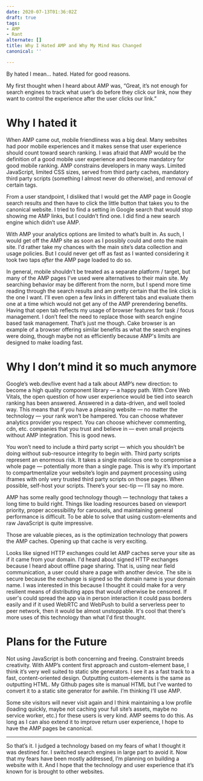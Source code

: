 ```yaml
---
date: 2020-07-13T01:36:02Z
draft: true
tags:
- AMP
- Rant
alternate: []
title: Why I Hated AMP and Why My Mind Has Changed
canonical: ''

---
```

By hated I mean… hated. Hated for good reasons.

My first thought when I heard about AMP was, “Great, it’s not enough for search engines to track what user’s do before they click our link, now they want to control the experience after the user clicks our link.”

# Why I hated it

When AMP came out, mobile friendliness was a big deal. Many websites had poor mobile experiences and it makes sense that user experience should count toward search ranking. I was afraid that AMP would be the definition of a good mobile user experience and become mandatory for good mobile ranking. AMP constrains developers in many ways. Limited JavaScript, limited CSS sizes, served from third party caches, mandatory third party scripts (something I almost never do otherwise), and removal of certain tags.

From a user standpoint, I disliked that I would get the AMP page in Google search results and then have to click the little button that takes you to the canonical website. I tried to find a setting in Google search that would stop showing me AMP links, but I couldn’t find one. I did find a new search engine which didn’t use AMP.

With AMP your analytics options are limited to what’s built in. As such, I would get off the AMP site as soon as I possibly could and onto the main site. I'd rather take my chances with the main site’s data collection and usage policies. But I could never get off as fast as I wanted considering it took two taps _after_ the AMP page loaded to do so.

In general, mobile shouldn’t be treated as a separate platform / target, but many of the AMP pages I’ve used were alternatives to their main site. My searching behavior may be different from the norm, but I spend more time reading through the search results and am pretty certain that the link click is the one I want. I’ll even open a few links in different tabs and evaluate them one at a time which would not get any of the AMP prerendering benefits. Having that open tab reflects my usage of browser features for task / focus management. I don’t feel the need to replace those with search engine based task management. That’s just me though. Cake browser is an example of a browser offering similar benefits as what the search engines were doing, though maybe not as efficiently because AMP's limits are designed to make loading fast.

# Why I don’t mind it so much anymore

Google’s web.dev/live event had a talk about AMP’s new direction: to become a high quality component library — a happy path. With Core Web Vitals, the open question of how user experience would be tied into search ranking has been answered. Answered in a data-driven, and well tooled way. This means that if you have a pleasing website — no matter the technology — your rank won’t be hampered. You can choose whatever analytics provider you respect. You can choose whichever commenting, cdn, etc. companies that you trust and believe in — even small projects without AMP integration. This is good news.

You won’t need to include a third party script — which you shouldn’t be doing without sub-resource integrity to begin with. Third party scripts represent an enormous risk. It takes a single malicious one to compromise a whole page — potentially more than a single page. This is why it’s important to compartmentalize your website’s login and payment processing using iframes with only very trusted third party scripts on those pages. When possible, self-host your scripts. There’s your sec-tip — I’ll say no more.

AMP has some really good technology though — technology that takes a long time to build right. Things like loading resources based on viewport priority, proper accessibility for carousels, and maintaining general performance is difficult. To be able to solve that using custom-elements and raw JavaScript is quite impressive.

Those are valuable pieces, as is the optimization technology that powers the AMP caches. Opening up that cache is very exciting.

Looks like signed HTTP exchanges could let AMP caches serve your site as if it came from your domain.  I'd heard about signed HTTP exchanges because I heard about offline page sharing.  That is, using near field communication, a user could share a page with another device.  The site is secure because the exchange is signed so the domain name is your domain name.  I was interested in this because I thought it could make for a very resilient means of distributing apps that would otherwise be censored.  If user's could spread the app via in person interaction it could pass borders easily and if it used WebRTC and WebPush to build a serverless peer to peer network, then it would be almost unstoppable.  It's cool that there's more uses of this technology than what I'd first thought.

# Plans for the Future

Not using JavaScript is both concerning and freeing. Constraint breeds creativity. With AMP’s content first approach and custom-element base, I think it’s very well suited to static site generators. I see it as a fast track to a fast, content-oriented design. Outputting custom-elements is the same as outputting HTML. My Github pages site is manual HTML but I’ve wanted to convert it to a static site generator for awhile. I’m thinking I’ll use AMP.

Some site visitors will never visit again and I think maintaining a low profile (loading quickly, maybe not caching your full site’s assets, maybe no service worker, etc.) for these users is very kind. AMP seems to do this. As long as I can also extend it to improve return user experience, I hope to have the AMP pages be canonical.

***

So that’s it. I judged a technology based on my fears of what I thought it was destined for. I switched search engines in large part to avoid it. Now that my fears have been mostly addressed, I’m planning on building a website with it. And I hope that the technology and user experience that it’s known for is brought to other websites.